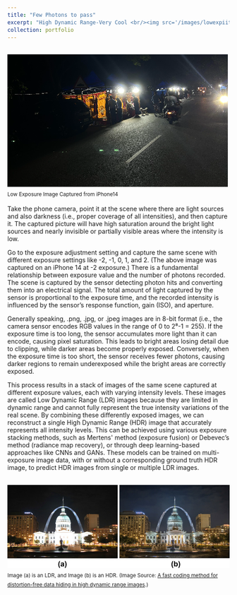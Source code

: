 ```yaml
---
title: "Few Photons to pass"
excerpt: "High Dynamic Range-Very Cool <br/><img src='/images/lowexpiitm-500x300.jpg'>"
collection: portfolio
---
```

<br/><img src='/images/lowexpiitm-500x300.jpg'><br/> 
<sub>Low Exposure Image Captured from iPhone14<sub/>

Take the phone camera, point it at the scene where there are light sources and also darkness (i.e., proper coverage of all intensities), and then capture it. The captured picture will have high saturation around the bright light sources and nearly invisible or partially visible areas where the intensity is low.

Go to the exposure adjustment setting and capture the same scene with different exposure settings like -2, -1, 0, 1, and 2. (The above image was captured on an iPhone 14 at -2 exposure.) There is a fundamental relationship between exposure value and the number of photons recorded. The scene is captured by the sensor detecting photon hits and converting them into an electrical signal. The total amount of light captured by the sensor is proportional to the exposure time, and the recorded intensity is influenced by the sensor’s response function, gain (ISO), and aperture.

Generally speaking, .png, .jpg, or .jpeg images are in 8-bit format (i.e., the camera sensor encodes RGB values in the range of 0 to 2⁸-1 = 255). If the exposure time is too long, the sensor accumulates more light than it can encode, causing pixel saturation. This leads to bright areas losing detail due to clipping, while darker areas become properly exposed. Conversely, when the exposure time is too short, the sensor receives fewer photons, causing darker regions to remain underexposed while the bright areas are correctly exposed.

This process results in a stack of images of the same scene captured at different exposure values, each with varying intensity levels. These images are called Low Dynamic Range (LDR) images because they are limited in dynamic range and cannot fully represent the true intensity variations of the real scene. By combining these differently exposed images, we can reconstruct a single High Dynamic Range (HDR) image that accurately represents all intensity levels. This can be achieved using various exposure stacking methods, such as Mertens' method (exposure fusion) or Debevec’s method (radiance map recovery), or through deep learning-based approaches like CNNs and GANs. These models can be trained on multi-exposure image data, with or without a corresponding ground truth HDR image, to predict HDR images from single or multiple LDR images.

<br/>
<img src="/images/ldrhdr.png" alt="LDR and HDR Image Comparison">
<br/>
<sub>Image (a) is an LDR, and Image (b) is an HDR. (Image Source: <a href="https://doi.org/10.1007/s11554-019-00855-0" target="_blank">A fast coding method for distortion-free data hiding in high dynamic range images</a>.)</sub>

